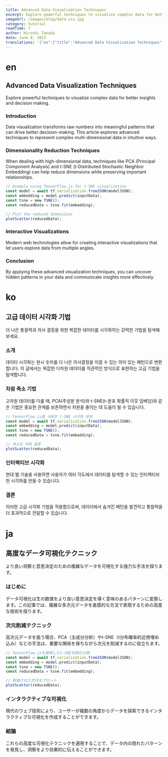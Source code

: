 ```yaml
---
title: Advanced Data Visualization Techniques
excerpt: Explore powerful techniques to visualize complex data for better insights and decision making.
imageUrl: /images/blog/data-viz.jpg
category: tutorial
readTime: 7
author: Hiroshi Tanaka
date: June 8, 2023
translations: '{"en":{"title":"Advanced Data Visualization Techniques","excerpt":"Explore powerful techniques to visualize complex data for better insights and decision making."},"ko":{"title":"고급 데이터 시각화 기법","excerpt":"더 나은 통찰력과 의사 결정을 위한 복잡한 데이터를 시각화하는 강력한 기법을 탐색해보세요."},"ja":{"title":"高度なデータ可視化テクニック","excerpt":"より良い洞察と意思決定のための複雑なデータを可視化する強力な手法を探ります。"}}'
---
```


# en

## Advanced Data Visualization Techniques

Explore powerful techniques to visualize complex data for better insights and decision making.

### Introduction

Data visualization transforms raw numbers into meaningful patterns that can drive better decision-making. This article explores advanced techniques to represent complex multi-dimensional data in intuitive ways.

### Dimensionality Reduction Techniques

When dealing with high-dimensional data, techniques like PCA (Principal Component Analysis) and t-SNE (t-Distributed Stochastic Neighbor Embedding) can help reduce dimensions while preserving important relationships.

```javascript
// Example using TensorFlow.js for t-SNE visualization
const model = await tf.serialization.fromJSON(modelJSON);
const embedding = model.predict(inputData);
const tsne = new TSNE();
const reducedData = tsne.fit(embedding);

// Plot the reduced dimensions
plotScatter(reducedData);
```

### Interactive Visualizations

Modern web technologies allow for creating interactive visualizations that let users explore data from multiple angles.

### Conclusion

By applying these advanced visualization techniques, you can uncover hidden patterns in your data and communicate insights more effectively.

# ko

## 고급 데이터 시각화 기법

더 나은 통찰력과 의사 결정을 위한 복잡한 데이터를 시각화하는 강력한 기법을 탐색해보세요.

### 소개

데이터 시각화는 원시 숫자를 더 나은 의사결정을 이끌 수 있는 의미 있는 패턴으로 변환합니다. 이 글에서는 복잡한 다차원 데이터를 직관적인 방식으로 표현하는 고급 기법을 탐색합니다.

### 차원 축소 기법

고차원 데이터를 다룰 때, PCA(주성분 분석)와 t-SNE(t-분포 확률적 이웃 임베딩)와 같은 기법은 중요한 관계를 보존하면서 차원을 줄이는 데 도움이 될 수 있습니다.

```javascript
// TensorFlow.js를 사용한 t-SNE 시각화 예제
const model = await tf.serialization.fromJSON(modelJSON);
const embedding = model.predict(inputData);
const tsne = new TSNE();
const reducedData = tsne.fit(embedding);

// 축소된 차원 플롯
plotScatter(reducedData);
```

### 인터랙티브 시각화

현대 웹 기술을 사용하면 사용자가 여러 각도에서 데이터를 탐색할 수 있는 인터랙티브한 시각화를 만들 수 있습니다.

### 결론

이러한 고급 시각화 기법을 적용함으로써, 데이터에서 숨겨진 패턴을 발견하고 통찰력을 더 효과적으로 전달할 수 있습니다.

# ja

## 高度なデータ可視化テクニック

より良い洞察と意思決定のための複雑なデータを可視化する強力な手法を探ります。

### はじめに

データ可視化は生の数値をより良い意思決定を導く意味のあるパターンに変換します。この記事では、複雑な多次元データを直感的な方法で表現するための高度な技術を探ります。

### 次元削減テクニック

高次元データを扱う場合、PCA（主成分分析）やt-SNE（t分布確率的近傍埋め込み）などの手法は、重要な関係を保ちながら次元を削減するのに役立ちます。

```javascript
// TensorFlow.jsを使用したt-SNE可視化の例
const model = await tf.serialization.fromJSON(modelJSON);
const embedding = model.predict(inputData);
const tsne = new TSNE();
const reducedData = tsne.fit(embedding);

// 削減された次元をプロット
plotScatter(reducedData);
```

### インタラクティブな可視化

現代のウェブ技術により、ユーザーが複数の角度からデータを探索できるインタラクティブな可視化を作成することができます。

### 結論

これらの高度な可視化テクニックを適用することで、データ内の隠れたパターンを発見し、洞察をより効果的に伝えることができます。